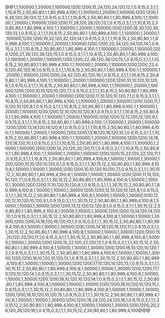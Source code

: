 @@1,1,100000,1,20000,1,100000,1200,1200,15,24,120,24,120,12,1,0.9,15,0,3,1,1,1,10,8,15,2,50,80,80,1.1,80,999,4,100;1,1,100000,1,20000,1,100000,1200,1200,16,26,120,26,120,12,1,0.9,15,0,3,1,1,1,10,8,15,2,50,80,80,1.1,80,999,4,100;1,1,100000,1,20000,1,100000,1200,1200,17,28,120,28,120,13,1,0.9,15,0,3,1,1,1,10,8,15,2,50,80,80,1.1,80,999,4,100;1,1,100000,1,20000,1,100000,1200,1200,18,30,120,30,120,13,1,0.9,15,0,3,1,1,1,10,8,15,2,50,80,80,1.1,80,999,4,100;1,1,100000,1,20000,1,100000,1200,1200,19,32,120,32,120,14,1,0.9,15,0,3,1,1,1,10,8,15,2,50,80,80,1.1,80,999,4,100;1,1,100000,1,20000,1,100000,1200,1200,20,34,120,34,120,14,1,0.9,15,0,3,1,1,1,10,8,15,2,50,80,80,1.1,80,999,4,100;1,1,100000,1,20000,1,100000,1200,1200,21,36,120,36,120,15,1,0.9,15,0,3,1,1,1,10,8,15,2,50,80,80,1.1,80,999,4,100;1,1,100000,1,20000,1,100000,1200,1200,22,38,120,38,120,15,1,0.9,15,0,3,1,1,1,10,8,15,2,50,80,80,1.1,80,999,4,100;1,1,100000,1,20000,1,100000,1200,1200,23,40,120,40,120,16,1,0.9,15,0,3,1,1,1,10,8,15,2,50,80,80,1.1,80,999,4,100;1,1,100000,1,20000,1,100000,1200,1200,24,42,120,42,120,16,1,0.9,15,0,3,1,1,1,10,8,15,2,50,80,80,1.1,80,999,4,100;1,1,100000,1,20000,1,100000,1200,1200,10,10,120,10,120,6,1,0.9,15,0,3,1,1,1,10,8,15,2,50,80,80,1.1,80,999,4,100;1,1,100000,1,20000,1,100000,1200,1200,10,10,120,10,120,7,1,0.9,15,0,3,1,1,1,10,8,15,2,50,80,80,1.1,80,999,4,100;1,1,100000,1,20000,1,100000,1200,1200,11,10,120,10,120,7,1,0.9,15,0,3,1,1,1,10,8,15,2,50,80,80,1.1,80,999,4,100;1,1,100000,1,20000,1,100000,1200,1200,11,10,120,10,120,8,1,0.9,15,0,3,1,1,1,10,8,15,2,50,80,80,1.1,80,999,4,100;1,1,100000,1,20000,1,100000,1200,1200,12,10,120,10,120,8,1,0.9,15,0,3,1,1,1,10,8,15,2,50,80,80,1.1,80,999,4,100;1,1,100000,1,20000,1,100000,1200,1200,12,12,120,12,120,9,1,0.9,15,0,3,1,1,1,10,8,15,2,50,80,80,1.1,80,999,4,100;1,1,100000,1,20000,1,100000,1200,1200,13,14,120,14,120,9,1,0.9,15,0,3,1,1,1,10,8,15,2,50,80,80,1.1,80,999,4,100;1,1,100000,1,20000,1,100000,1200,1200,13,16,120,16,120,10,1,0.9,15,0,3,1,1,1,10,8,15,2,50,80,80,1.1,80,999,4,100;1,1,100000,1,20000,1,100000,1200,1200,14,18,120,18,120,10,1,0.9,15,0,3,1,1,1,10,8,15,2,50,80,80,1.1,80,999,4,100;1,1,100000,1,20000,1,100000,1200,1200,14,20,120,20,120,11,1,0.9,15,0,3,1,1,1,10,8,15,2,50,80,80,1.1,80,999,4,100;1,1,100000,1,20000,1,100000,1200,1200,15,22,120,22,120,11,1,0.9,15,0,3,1,1,1,10,8,15,2,50,80,80,1.1,80,999,4,100;8,1,50000,1,10000,1,30000,1200,1200,10,10,120,10,120,6,1,0.9,15,0,3,1,1,1,30,15,12,2,50,80,80,1.1,80,999,4,100;8,1,50000,1,10000,1,30000,1200,1200,10,10,120,10,120,7,1,0.9,15,0,3,1,1,1,30,15,12,2,50,80,80,1.1,80,999,4,100;8,1,50000,1,10000,1,30000,1200,1200,11,10,120,10,120,7,1,0.9,15,0,3,1,1,1,30,15,12,2,50,80,80,1.1,80,999,4,100;8,1,50000,1,10000,1,30000,1200,1200,11,10,120,10,120,8,1,0.9,15,0,3,1,1,1,30,15,12,2,50,80,80,1.1,80,999,4,100;8,1,50000,1,10000,1,30000,1200,1200,12,10,120,10,120,8,1,0.9,15,0,3,1,1,1,30,15,12,2,50,80,80,1.1,80,999,4,100;8,1,50000,1,10000,1,30000,1200,1200,12,10,120,10,120,9,1,0.9,15,0,3,1,1,1,30,15,12,2,50,80,80,1.1,80,999,4,100;8,1,50000,1,10000,1,30000,1200,1200,13,12,120,12,120,9,1,0.9,15,0,3,1,1,1,30,15,12,2,50,80,80,1.1,80,999,4,100;8,1,50000,1,10000,1,30000,1200,1200,13,14,120,14,120,10,1,0.9,15,0,3,1,1,1,30,15,12,2,50,80,80,1.1,80,999,4,100;8,1,50000,1,10000,1,30000,1200,1200,14,16,120,16,120,10,1,0.9,15,0,3,1,1,1,30,15,12,2,50,80,80,1.1,80,999,4,100;8,1,50000,1,10000,1,30000,1200,1200,14,18,120,18,120,11,1,0.9,15,0,3,1,1,1,30,15,12,2,50,80,80,1.1,80,999,4,100;8,1,50000,1,10000,1,30000,1200,1200,15,20,120,20,120,11,1,0.9,15,0,3,1,1,1,30,15,12,2,50,80,80,1.1,80,999,4,100;8,1,50000,1,10000,1,30000,1200,1200,15,22,120,22,120,12,1,0.9,15,0,3,1,1,1,30,15,12,2,50,80,80,1.1,80,999,4,100;8,1,50000,1,10000,1,30000,1200,1200,16,10,120,10,120,12,1,0.9,15,0,3,1,1,1,30,15,12,2,50,80,80,1.1,80,999,4,100;8,1,50000,1,10000,1,30000,1200,1200,16,10,120,10,120,13,1,0.9,15,0,3,1,1,1,30,15,12,2,50,80,80,1.1,80,999,4,100;8,1,50000,1,10000,1,30000,1200,1200,17,10,120,10,120,13,1,0.9,15,0,3,1,1,1,30,15,12,2,50,80,80,1.1,80,999,4,100;8,1,50000,1,10000,1,30000,1200,1200,17,10,120,10,120,14,1,0.9,15,0,3,1,1,1,30,15,12,2,50,80,80,1.1,80,999,4,100;8,1,50000,1,10000,1,30000,1200,1200,18,10,120,10,120,14,1,0.9,15,0,3,1,1,1,30,15,12,2,50,80,80,1.1,80,999,4,100;8,1,50000,1,10000,1,30000,1200,1200,18,10,120,10,120,15,1,0.9,15,0,3,1,1,1,30,15,12,2,50,80,80,1.1,80,999,4,100;8,1,50000,1,10000,1,30000,1200,1200,19,10,120,10,120,15,1,0.9,15,0,3,1,1,1,30,15,12,2,50,80,80,1.1,80,999,4,100;8,1,50000,1,10000,1,30000,1200,1200,19,24,120,24,120,16,1,0.9,15,0,3,1,1,1,30,15,12,2,50,80,80,1.1,80,999,4,100;8,1,50000,1,10000,1,30000,1200,1200,20,26,120,26,120,16,1,0.9,15,0,3,1,1,1,30,15,12,2,50,80,80,1.1,80,999,4,100@@@
